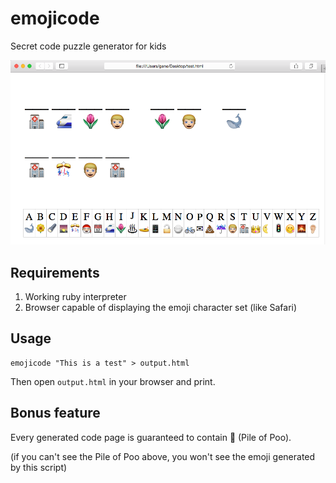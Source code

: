# emojicode
Secret code puzzle generator for kids

![Sample output](sample.png "Sample output")

## Requirements

1. Working ruby interpreter
2. Browser capable of displaying the emoji character set (like Safari)

## Usage

```
emojicode "This is a test" > output.html
```

Then open `output.html` in your browser and print.

## Bonus feature

Every generated code page is guaranteed to contain 💩  (Pile of Poo).

(if you can't see the Pile of Poo above, you won't see the emoji generated by this script)
